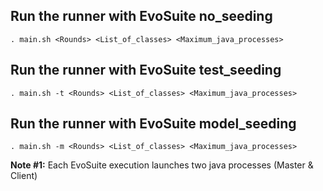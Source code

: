 ## Run the runner with EvoSuite no_seeding
```
. main.sh <Rounds> <List_of_classes> <Maximum_java_processes>
```


## Run the runner with EvoSuite test_seeding
```
. main.sh -t <Rounds> <List_of_classes> <Maximum_java_processes>
```


## Run the runner with EvoSuite model_seeding
```
. main.sh -m <Rounds> <List_of_classes> <Maximum_java_processes>
```


**Note #1:** Each EvoSuite execution launches two java processes (Master & Client)
